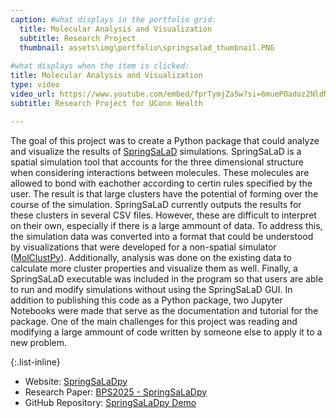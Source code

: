 ```yaml
---
caption: #what displays in the portfolio grid:
  title: Molecular Analysis and Visualization
  subtitle: Research Project
  thumbnail: assets\img\portfolio\springsalad_thumbnail.PNG
  
#what displays when the item is clicked:
title: Molecular Analysis and Visualization
type: video
video_url: https://www.youtube.com/embed/fprTymjZa5w?si=6muePOadoz2NldNV
subtitle: Research Project for UConn Health

---
```

The goal of this project was to create a Python package that could analyze and visualize the results of [SpringSaLaD](https://vcell.org/ssalad) simulations. SpringSaLaD is a spatial simulation tool that accounts for the three dimensional structure when considering interactions between molecules. These molecules are allowed to bond with eachother according to certin rules specified by the user. The result is that large clusters have the potential of forming over the course of the simulation. SpringSaLaD currently outputs the results for these clusters in several CSV files. However, these are difficult to interpret on their own, especially if there is a large ammount of data. To address this, the simulation data was converted into a format that could be understood by visualizations that were developed for a non-spatial simulator ([MolClustPy](https://molclustpy.github.io/index)). Additionally, analysis was done on the existing data to calculate more cluster properties and visualize them as well. Finally, a SpringSaLaD executable was included in the program so that users are able to run and modify simulations without using the SpringSaLaD GUI. In addition to publishing this code as a Python package, two Jupyter Notebooks were made that serve as the documentation and tutorial for the package. One of the main challenges for this project was reading and modifying a large ammount of code written by someone else to apply it to a new problem.

{:.list-inline}

- Website: [SpringSaLaDpy](https://springsaladpy.github.io)
- Research Paper: [BPS2025 - SpringSaLaDpy](https://www.cell.com/biophysj/abstract/S0006-3495(24)03414-3)
- GitHub Repository: [SpringSaLaDpy Demo](https://github.com/SpringSaLaDpy/SpringSaLaDpy_demo)